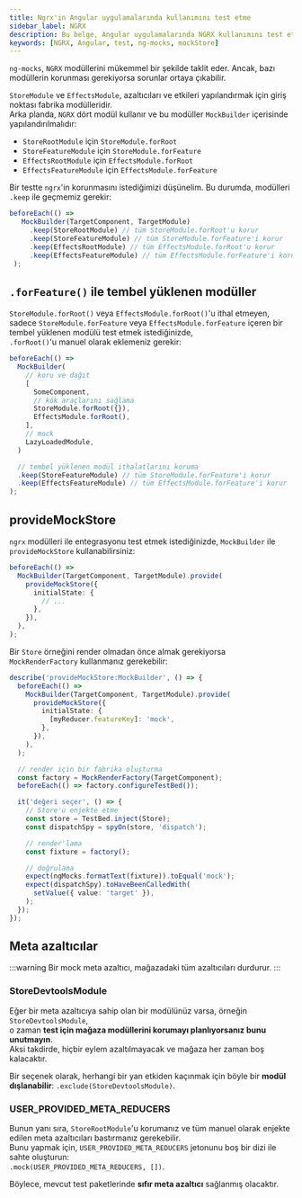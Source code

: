 ```yaml
---
title: Ngrx'in Angular uygulamalarında kullanımını test etme
sidebar_label: NGRX
description: Bu belge, Angular uygulamalarında NGRX kullanımını test etme yöntemlerine dair kapsamlı bir rehber sunmaktadır. Test ortamında NGRX modüllerini nasıl etkili bir şekilde taklit edeceğinizi ve mock yapıların nasıl kullanılacağını öğreneceksiniz.
keywords: [NGRX, Angular, test, ng-mocks, mockStore]
---
```


`ng-mocks`, `NGRX` modüllerini mükemmel bir şekilde taklit eder. Ancak, bazı modüllerin korunması gerekiyorsa sorunlar ortaya çıkabilir.

`StoreModule` ve `EffectsModule`, azaltıcıları ve etkileri yapılandırmak için giriş noktası fabrika modülleridir.  
Arka planda, `NGRX` dört modül kullanır ve bu modüller `MockBuilder` içerisinde yapılandırılmalıdır:

- `StoreRootModule` için `StoreModule.forRoot`
- `StoreFeatureModule` için `StoreModule.forFeature`
- `EffectsRootModule` için `EffectsModule.forRoot`
- `EffectsFeatureModule` için `EffectsModule.forFeature`

Bir testte `ngrx`'in korunmasını istediğimizi düşünelim. Bu durumda, modülleri `.keep` ile geçmemiz gerekir:

```ts
beforeEach(() =>
   MockBuilder(TargetComponent, TargetModule)
     .keep(StoreRootModule) // tüm StoreModule.forRoot'u korur
     .keep(StoreFeatureModule) // tüm StoreModule.forFeature'i korur
     .keep(EffectsRootModule) // tüm EffectsModule.forRoot'u korur
     .keep(EffectsFeatureModule) // tüm EffectsModule.forFeature'i korur
 );
```

## `.forFeature()` ile tembel yüklenen modüller

`StoreModule.forRoot()` veya `EffectsModule.forRoot()`'u ithal etmeyen,  
sadece `StoreModule.forFeature` veya `EffectsModule.forFeature` içeren bir tembel yüklenen modülü test etmek istediğinizde,  
`.forRoot()`'u manuel olarak eklemeniz gerekir:

```ts
beforeEach(() =>
  MockBuilder(
    // koru ve dağıt
    [
      SomeComponent,
      // kök araçlarını sağlama
      StoreModule.forRoot({}),
      EffectsModule.forRoot(),     
    ],
    // mock
    LazyLoadedModule,
  )

  // tembel yüklenen modül ithalatlarını koruma
  .keep(StoreFeatureModule) // tüm StoreModule.forFeature'i korur
  .keep(EffectsFeatureModule) // tüm EffectsModule.forFeature'i korur
);
```

## provideMockStore

`ngrx` modülleri ile entegrasyonu test etmek istediğinizde, `MockBuilder` ile `provideMockStore` kullanabilirsiniz:

```ts
beforeEach(() =>
  MockBuilder(TargetComponent, TargetModule).provide(
    provideMockStore({
      initialState: {
        // ...
      },
    }),
  ),
);
```

Bir `Store` örneğini render olmadan önce almak gerekiyorsa `MockRenderFactory` kullanmanız gerekebilir:

```ts
describe('provideMockStore:MockBuilder', () => {
  beforeEach(() =>
    MockBuilder(TargetComponent, TargetModule).provide(
      provideMockStore({
        initialState: {
          [myReducer.featureKey]: 'mock',
        },
      }),
    ),
  );

  // render için bir fabrika oluşturma
  const factory = MockRenderFactory(TargetComponent);
  beforeEach(() => factory.configureTestBed());

  it('değeri seçer', () => {
    // Store'u enjekte etme
    const store = TestBed.inject(Store);
    const dispatchSpy = spyOn(store, 'dispatch');

    // render'lama
    const fixture = factory();

    // doğrulama
    expect(ngMocks.formatText(fixture)).toEqual('mock');
    expect(dispatchSpy).toHaveBeenCalledWith(
      setValue({ value: 'target' }),
    );
  });
});
```

## Meta azaltıcılar

:::warning
Bir mock meta azaltıcı, mağazadaki tüm azaltıcıları durdurur.
:::

### StoreDevtoolsModule

Eğer bir meta azaltıcıya sahip olan bir modülünüz varsa, örneğin `StoreDevtoolsModule`,  
o zaman **test için mağaza modüllerini korumayı planlıyorsanız bunu unutmayın**.  
Aksi takdirde, hiçbir eylem azaltılmayacak ve mağaza her zaman boş kalacaktır.

Bir seçenek olarak, herhangi bir yan etkiden kaçınmak için böyle bir **modül dışlanabilir**: `.exclude(StoreDevtoolsModule)`.

### USER_PROVIDED_META_REDUCERS

Bunun yanı sıra, `StoreRootModule`'u korumanız ve tüm manuel olarak enjekte edilen meta azaltıcıları bastırmanız gerekebilir.  
Bunu yapmak için, `USER_PROVIDED_META_REDUCERS` jetonunu boş bir dizi ile sahte oluşturun:  
`.mock(USER_PROVIDED_META_REDUCERS, [])`.

Böylece, mevcut test paketlerinde **sıfır meta azaltıcı** sağlanmış olacaktır.